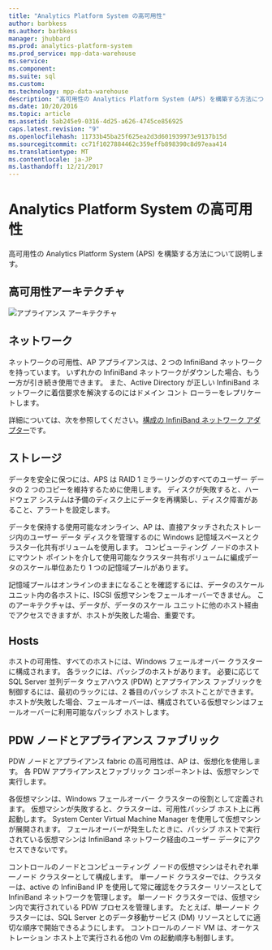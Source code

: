 ```yaml
---
title: "Analytics Platform System の高可用性"
author: barbkess
ms.author: barbkess
manager: jhubbard
ms.prod: analytics-platform-system
ms.prod_service: mpp-data-warehouse
ms.service: 
ms.component: 
ms.suite: sql
ms.custom: 
ms.technology: mpp-data-warehouse
description: "高可用性の Analytics Platform System (APS) を構築する方法について説明します。"
ms.date: 10/20/2016
ms.topic: article
ms.assetid: 5ab245e9-0316-4d25-a626-4745ce856925
caps.latest.revision: "9"
ms.openlocfilehash: 11733b45ba25f625ea2d3d601939973e9137b15d
ms.sourcegitcommit: cc71f1027884462c359effb898390c8d97eaa414
ms.translationtype: MT
ms.contentlocale: ja-JP
ms.lasthandoff: 12/21/2017
---
```

# <a name="analytics-platform-system-high-availability"></a>Analytics Platform System の高可用性
高可用性の Analytics Platform System (APS) を構築する方法について説明します。  
  
## <a name="high-availability-architecture"></a>高可用性アーキテクチャ  
![アプライアンス アーキテクチャ](media/appliance-architecture.png "アプライアンス アーキテクチャ")  
  
## <a name="network"></a>ネットワーク  
ネットワークの可用性、AP アプライアンスは、2 つの InfiniBand ネットワークを持っています。 いずれかの InfiniBand ネットワークがダウンした場合、もう一方が引き続き使用できます。 また、Active Directory が正しい InfiniBand ネットワークに着信要求を解決するのにはドメイン コント ローラーをレプリケートします。  
  
詳細については、次を参照してください。[構成の InfiniBand ネットワーク アダプター](configure-infiniband-network-adapters.md)です。  
  
## <a name="storage"></a>ストレージ  
データを安全に保つには、APS は RAID 1 ミラーリングのすべてのユーザー データの 2 つのコピーを維持するために使用します。 ディスクが失敗すると、ハードウェア システムは予備のディスク上にデータを再構築し、ディスク障害があること、アラートを設定します。  
  
データを保持する使用可能なオンライン、AP は、直接アタッチされたストレージ内のユーザー データ ディスクを管理するのに Windows 記憶域スペースとクラスター化共有ボリュームを使用します。 コンピューティング ノードのホストにマウント ポイントを介して使用可能なクラスター共有ボリュームに編成データのスケール単位あたり 1 つの記憶域プールがあります。  
  
記憶域プールはオンラインのままになることを確認するには、データのスケール ユニット内の各ホストに、ISCSI 仮想マシンをフェールオーバーできません。 このアーキテクチャは、データが、データのスケール ユニットに他のホスト経由でアクセスできますが、ホストが失敗した場合、重要です。  
  
## <a name="hosts"></a>Hosts  
ホストの可用性、すべてのホストには、Windows フェールオーバー クラスターに構成されます。 各ラックには、パッシブのホストがあります。 必要に応じて SQL Server 並列データ ウェアハウス (PDW) とアプライアンス ファブリックを制御するには、最初のラックには、2 番目のパッシブ ホストことができます。 ホストが失敗した場合、フェールオーバーは、構成されている仮想マシンはフェールオーバーに利用可能なパッシブ ホストします。  
  
## <a name="pdw-nodes-and-appliance-fabric"></a>PDW ノードとアプライアンス ファブリック  
PDW ノードとアプライアンス fabric の高可用性は、AP は、仮想化を使用します。 各 PDW アプライアンスとファブリック コンポーネントは、仮想マシンで実行します。  
  
各仮想マシンは、Windows フェールオーバー クラスターの役割として定義されます。 仮想マシンが失敗すると、クラスターは、可用性パッシブ ホスト上に再起動します。 System Center Virtual Machine Manager を使用して仮想マシンが展開されます。 フェールオーバーが発生したときに、パッシブ ホストで実行されている仮想マシンは InfiniBand ネットワーク経由のユーザー データにアクセスできないです。  
  
コントロールのノードとコンピューティング ノードの仮想マシンはそれぞれ単一ノード クラスターとして構成します。 単一ノード クラスターでは、クラスターは、active の InfiniBand IP を使用して常に確認をクラスター リソースとして InfiniBand ネットワークを管理します。 単一ノード クラスターでは、仮想マシン内で実行されている PDW プロセスを管理します。 たとえば、単一ノード クラスターには、SQL Server とのデータ移動サービス (DM) リソースとしてに適切な順序で開始できるようにします。 コントロールのノード VM は、オーケストレーション ホスト上で実行される他の Vm の起動順序も制御します。  
  
